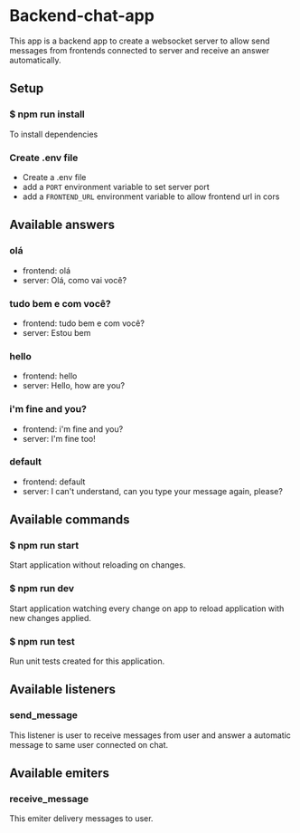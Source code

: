 # Backend-chat-app

This app is a backend app to create a websocket server to allow send messages from frontends connected to server and receive an answer automatically.

## Setup

### $ npm run install

To install dependencies

### Create .env file

- Create a .env file
- add a `PORT` environment variable to set server port
- add a `FRONTEND_URL` environment variable to allow frontend url in cors

## Available answers

### olá

- frontend: olá
- server: Olá, como vai você?

### tudo bem e com você?

- frontend: tudo bem e com você?
- server: Estou bem

### hello

- frontend: hello
- server: Hello, how are you?

### i'm fine and you?

- frontend: i'm fine and you?
- server: I'm fine too!

### default

- frontend: default
- server: I can't understand, can you type your message again, please?

## Available commands

### $ npm run start

Start application without reloading on changes.

### $ npm run dev

Start application watching every change on app to reload application with new changes applied.

### $ npm run test

Run unit tests created for this application.

## Available listeners

### send_message

This listener is user to receive messages from user and answer a automatic message to same user connected on chat.

## Available emiters

### receive_message

This emiter delivery messages to user.
